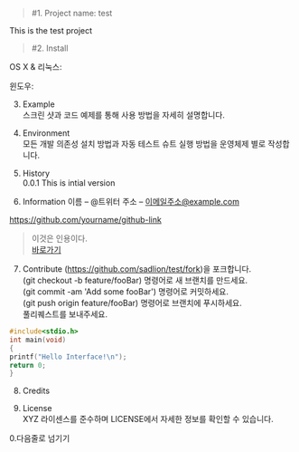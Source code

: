 >#1. Project name: test  

This is the test project

>#2. Install

OS X & 리눅스:

윈도우:


3. Example  
스크린 샷과 코드 예제를 통해 사용 방법을 자세히 설명합니다.

4. Environment  
모든 개발 의존성 설치 방법과 자동 테스트 슈트 실행 방법을 운영체제 별로 작성합니다.  

5. History  
0.0.1 This is intial version  

6. Information
이름 – @트위터 주소 – 이메일주소@example.com

https://github.com/yourname/github-link

>이것은 인용이다.  
[바로가기](https://help.github.com/categories/writing-on-github/)

7. Contribute
(https://github.com/sadlion/test/fork)을 포크합니다.  
(git checkout -b feature/fooBar) 명령어로 새 브랜치를 만드세요.  
(git commit -am 'Add some fooBar') 명령어로 커밋하세요.  
(git push origin feature/fooBar) 명령어로 브랜치에 푸시하세요.   
풀리퀘스트를 보내주세요.  
```c
#include<stdio.h>
int main(void)
{
printf("Hello Interface!\n");
return 0;
}
```

8. Credits  

9. License  
XYZ 라이센스를 준수하며 LICENSE에서 자세한 정보를 확인할 수 있습니다.

0.다음줄로 넘기기
